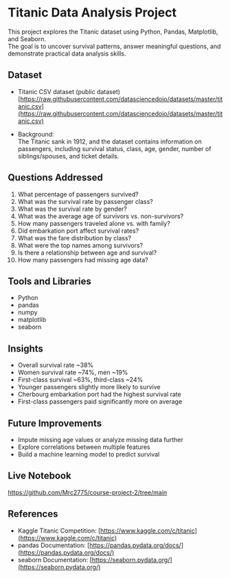 # Titanic Data Analysis Project

This project explores the Titanic dataset using Python, Pandas, Matplotlib, and Seaborn.  
The goal is to uncover survival patterns, answer meaningful questions, and demonstrate practical data analysis skills.

## Dataset

- Titanic CSV dataset (public dataset)  
  [https://raw.githubusercontent.com/datasciencedojo/datasets/master/titanic.csv](https://raw.githubusercontent.com/datasciencedojo/datasets/master/titanic.csv)

- Background:  
  The Titanic sank in 1912, and the dataset contains information on passengers, including survival status, class, age, gender, number of siblings/spouses, and ticket details.

## Questions Addressed

1. What percentage of passengers survived?
2. What was the survival rate by passenger class?
3. What was the survival rate by gender?
4. What was the average age of survivors vs. non-survivors?
5. How many passengers traveled alone vs. with family?
6. Did embarkation port affect survival rates?
7. What was the fare distribution by class?
8. What were the top names among survivors?
9. Is there a relationship between age and survival?
10. How many passengers had missing age data?

## Tools and Libraries

- Python  
- pandas  
- numpy  
- matplotlib  
- seaborn

## Insights

- Overall survival rate ~38%
- Women survival rate ~74%, men ~19%
- First-class survival ~63%, third-class ~24%
- Younger passengers slightly more likely to survive
- Cherbourg embarkation port had the highest survival rate
- First-class passengers paid significantly more on average

## Future Improvements

- Impute missing age values or analyze missing data further
- Explore correlations between multiple features
- Build a machine learning model to predict survival

## Live Notebook

https://github.com/Mrc2775/course-project-2/tree/main

## References

- Kaggle Titanic Competition: [https://www.kaggle.com/c/titanic](https://www.kaggle.com/c/titanic)  
- pandas Documentation: [https://pandas.pydata.org/docs/](https://pandas.pydata.org/docs/)  
- seaborn Documentation: [https://seaborn.pydata.org/](https://seaborn.pydata.org/)
